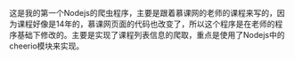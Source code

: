 这是我的第一个Nodejs的爬虫程序，主要是跟着慕课网的老师的课程来写的，因为课程好像是14年的，慕课网页面的代码也改变了，所以这个程序是在老师的程序基础下修改的。主要是实现了课程列表信息的爬取，重点是使用了Nodejs中的cheerio模块来实现。

